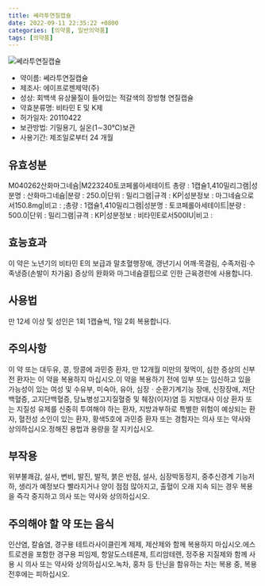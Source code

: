 ```yaml
---
title: 쎄라투연질캡슐
date: 2022-09-11 22:35:22 +0800
categories: [의약품, 일반의약품]
tags: [의약품]
---
```

![쎄라투연질캡슐](https://nedrug.mfds.go.kr/pbp/cmn/itemImageDownload/147426549018000094)

- 약이름: 쎄라투연질캡슐
- 제조사: 에이프로젠제약(주)
- 성상: 회백색 유상물질이 들어있는 적갈색의 장방형 연질캡슐
- 약효분류명: 비타민 E 및 K제
- 허가일자: 20110422
- 보관방법: 기밀용기, 실온(1∼30℃)보관
- 사용기간: 제조일로부터 24 개월
## 유효성분
M040262산화마그네슘|M223240토코페롤아세테이트
총량 : 1캡슐1,410밀리그램|성분명 : 산화마그네슘|분량 : 250.0|단위 : 밀리그램|규격 : KP|성분정보 : 마그네슘으로서150.8mg|비고 : ;총량 : 1캡슐1,410밀리그램|성분명 : 토코페롤아세테이트|분량 : 500.0|단위 : 밀리그램|규격 : KP|성분정보 : 비타민E로서500IU|비고 :
## 효능효과
이 약은 노년기의 비타민 E의 보급과 말초혈행장애, 갱년기시 어깨·목결림, 수족저림·수족냉증(손발이 차가움) 증상의 완화와 마그네슘결핍으로 인한 근육경련에 사용합니다.
## 사용법
만 12세 이상 및 성인은 1회 1캡슐씩, 1일 2회 복용합니다.
## 주의사항
이 약 또는 대두유, 콩, 땅콩에 과민증 환자, 만 12개월 미만의 젖먹이, 심한 증상의 신부전 환자는 이 약을 복용하지 마십시오.이 약을 복용하기 전에 임부 또는 임신하고 있을 가능성이 있는 여성 및 수유부, 미숙아, 유아, 심장ㆍ순환기계기능 장애, 신장장애, 저단백혈증, 고지단백혈증, 당뇨병성고지질혈증 및 췌장(이자)염 등 지방대사 이상 환자 또는 지질성 유제를 신중히 투여해야 하는 환자, 지방과부하로 특별한 위험이 예상되는 환자, 혈전성 소인이 있는 환자, 황색5호에 과민증 환자 또는 경험자는 의사 또는 약사와 상의하십시오.정해진 용법과 용량을 잘 지키십시오.
## 부작용
위부불쾌감, 설사, 변비, 발진, 발적, 붉은 반점, 설사, 심장박동정지, 중추신경계 기능저하, 생리가 예정보다 빨라지거나 양이 점점 많아지고, 출혈이 오래 지속 되는 경우 복용을 즉각 중지하고 의사 또는 약사와 상의하십시오.
## 주의해야 할 약 또는 음식
인산염, 칼슘염, 경구용 테트라사이클린계 제제, 제산제와 함께 복용하지 마십시오.에스트로겐을 포함한 경구용 피임제, 항알도스테론제, 트리암테렌, 정주용 지질제와 함께 사용 시 의사 또는 약사와 상의하십시오.녹차, 홍차 등 탄닌을 함유하는 차는 복용 중, 복용 전후에는 피하십시오.
